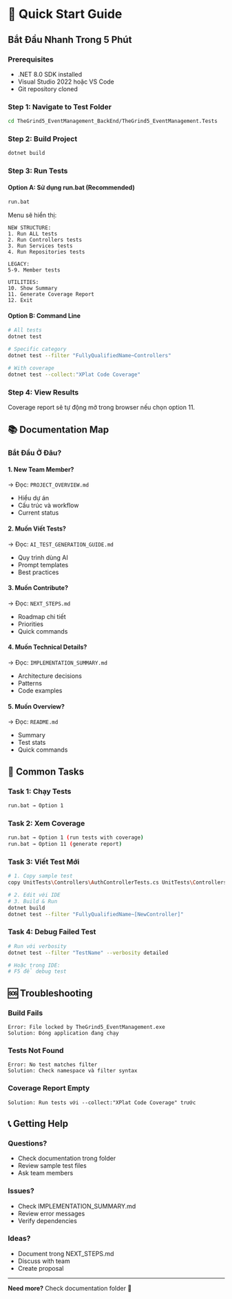 # 🚀 Quick Start Guide

## Bắt Đầu Nhanh Trong 5 Phút

### Prerequisites
- .NET 8.0 SDK installed
- Visual Studio 2022 hoặc VS Code
- Git repository cloned

### Step 1: Navigate to Test Folder
```bash
cd TheGrind5_EventManagement_BackEnd/TheGrind5_EventManagement.Tests
```

### Step 2: Build Project
```bash
dotnet build
```

### Step 3: Run Tests

#### Option A: Sử dụng run.bat (Recommended)
```bash
run.bat
```

Menu sẽ hiển thị:
```
NEW STRUCTURE:
1. Run ALL tests
2. Run Controllers tests
3. Run Services tests  
4. Run Repositories tests

LEGACY:
5-9. Member tests

UTILITIES:
10. Show Summary
11. Generate Coverage Report
12. Exit
```

#### Option B: Command Line
```bash
# All tests
dotnet test

# Specific category
dotnet test --filter "FullyQualifiedName~Controllers"

# With coverage
dotnet test --collect:"XPlat Code Coverage"
```

### Step 4: View Results
Coverage report sẽ tự động mở trong browser nếu chọn option 11.

## 📚 Documentation Map

### Bắt Đầu Ở Đâu?

#### 1. New Team Member?
→ Đọc: `PROJECT_OVERVIEW.md`
- Hiểu dự án
- Cấu trúc và workflow
- Current status

#### 2. Muốn Viết Tests?
→ Đọc: `AI_TEST_GENERATION_GUIDE.md`
- Quy trình dùng AI
- Prompt templates
- Best practices

#### 3. Muốn Contribute?
→ Đọc: `NEXT_STEPS.md`
- Roadmap chi tiết
- Priorities
- Quick commands

#### 4. Muốn Technical Details?
→ Đọc: `IMPLEMENTATION_SUMMARY.md`
- Architecture decisions
- Patterns
- Code examples

#### 5. Muốn Overview?
→ Đọc: `README.md`
- Summary
- Test stats
- Quick commands

## 🎯 Common Tasks

### Task 1: Chạy Tests
```bash
run.bat → Option 1
```

### Task 2: Xem Coverage
```bash
run.bat → Option 1 (run tests with coverage)
run.bat → Option 11 (generate report)
```

### Task 3: Viết Test Mới
```bash
# 1. Copy sample test
copy UnitTests\Controllers\AuthControllerTests.cs UnitTests\Controllers\[NewController]Tests.cs

# 2. Edit với IDE
# 3. Build & Run
dotnet build
dotnet test --filter "FullyQualifiedName~[NewController]"
```

### Task 4: Debug Failed Test
```bash
# Run với verbosity
dotnet test --filter "TestName" --verbosity detailed

# Hoặc trong IDE:
# F5 để debug test
```

## 🆘 Troubleshooting

### Build Fails
```
Error: File locked by TheGrind5_EventManagement.exe
Solution: Đóng application đang chạy
```

### Tests Not Found
```
Error: No test matches filter
Solution: Check namespace và filter syntax
```

### Coverage Report Empty
```
Solution: Run tests với --collect:"XPlat Code Coverage" trước
```

## 📞 Getting Help

### Questions?
- Check documentation trong folder
- Review sample test files
- Ask team members

### Issues?
- Check IMPLEMENTATION_SUMMARY.md
- Review error messages
- Verify dependencies

### Ideas?
- Document trong NEXT_STEPS.md
- Discuss with team
- Create proposal

---

**Need more?** Check documentation folder 📂

